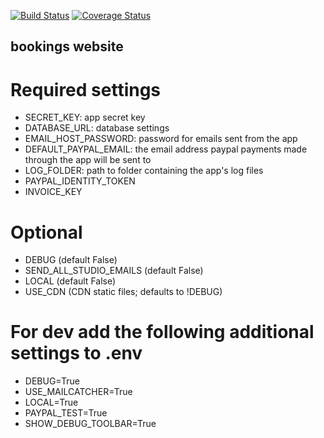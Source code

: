[![Build Status](https://travis-ci.org/rebkwok/freedom_of_flight.svg?branch=master)](https://travis-ci.org/rebkwok/freedom_of_flight)
[![Coverage Status](https://coveralls.io/repos/github/rebkwok/freedom_of_flight/badge.svg?branch=master)](https://coveralls.io/github/rebkwok/freedom_of_flight?branch=master)
## bookings website

# Required settings

- SECRET_KEY: app secret key
- DATABASE_URL: database settings
- EMAIL_HOST_PASSWORD: password for emails sent from the app
- DEFAULT_PAYPAL_EMAIL: the email address paypal payments made through the app will be sent to
- LOG_FOLDER: path to folder containing the app's log files
- PAYPAL_IDENTITY_TOKEN
- INVOICE_KEY

# Optional
- DEBUG (default False)
- SEND_ALL_STUDIO_EMAILS (default False)
- LOCAL (default False)
- USE_CDN (CDN static files; defaults to !DEBUG)

# For dev add the following additional settings to .env
- DEBUG=True
- USE_MAILCATCHER=True
- LOCAL=True
- PAYPAL_TEST=True
- SHOW_DEBUG_TOOLBAR=True
